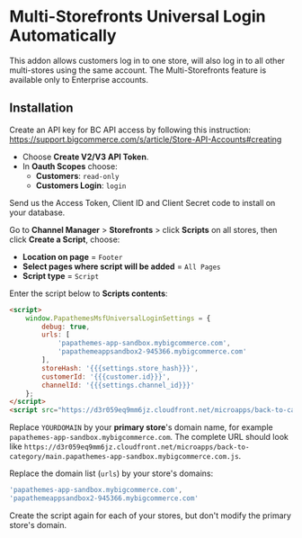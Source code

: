 # Multi-Storefronts Universal Login Automatically

This addon allows customers log in to one store, will also log in to all other multi-stores using the same account. The Multi-Storefronts feature is available only to Enterprise accounts.

## Installation

Create an API key for BC API access by following this instruction: https://support.bigcommerce.com/s/article/Store-API-Accounts#creating

- Choose **Create V2/V3 API Token**.
- In **Oauth Scopes** choose:
    - **Customers**: `read-only`
    - **Customers Login**: `login`

Send us the Access Token, Client ID and Client Secret code to install on your database.

Go to **Channel Manager** > **Storefronts** > click **Scripts** on all stores, then click **Create a Script**, choose:

- **Location on page** = `Footer`
- **Select pages where script will be added** = `All Pages`
- **Script type** = `Script`

Enter the script below to **Scripts contents**: 

```html
<script>
    window.PapathemesMsfUniversalLoginSettings = {
        debug: true,
        urls: [
            'papathemes-app-sandbox.mybigcommerce.com',
            'papathemeappsandbox2-945366.mybigcommerce.com'
        ],
		storeHash: '{{{settings.store_hash}}}',
        customerId: '{{{customer.id}}}',
        channelId: '{{{settings.channel_id}}}'
    };
</script>
<script src="https://d3r059eq9mm6jz.cloudfront.net/microapps/back-to-category/main.YOURDOMAIN.js" async defer></script>
```

Replace `YOURDOMAIN` by your **primary store**'s domain name, for example `papathemes-app-sandbox.mybigcommerce.com`. The complete URL should look like `https://d3r059eq9mm6jz.cloudfront.net/microapps/back-to-category/main.papathemes-app-sandbox.mybigcommerce.com.js`.

Replace the domain list (`urls`) by your store's domains:

```js
'papathemes-app-sandbox.mybigcommerce.com',
'papathemeappsandbox2-945366.mybigcommerce.com'
```

Create the script again for each of your stores, but don't modify the primary store's domain.




